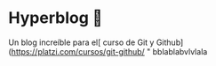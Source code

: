 # **Hyperblog** 💚
Un blog increíble para el[ curso de Git y Github](https://platzi.com/cursos/git-github/ " 
bblablabvlvlala